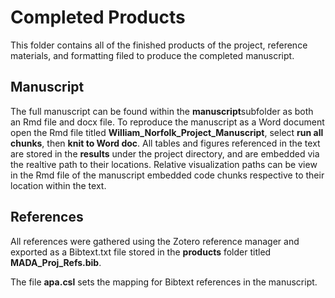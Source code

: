 # Completed Products

This folder contains all of the finished products of the project, reference materials, and formatting filed to produce the completed manuscript. 

## Manuscript

The full manuscript can be found within the **manuscript**subfolder as both an Rmd file and docx file. To reproduce the manuscript as a Word document open the Rmd file titled **William_Norfolk_Project_Manuscript**, select **run all chunks**, then **knit to Word doc**. All tables and figures referenced in the text are stored in the **results** under the project directory, and are embedded via the realtive path to their locations. Relative visualization paths can be view in the Rmd file of the manuscript embedded code chunks respective to their location within the text.

## References

All references were gathered using the Zotero reference manager and exported as a Bibtext.txt file stored in the **products** folder titled **MADA_Proj_Refs.bib**. 

The file **apa.csl** sets the mapping for Bibtext references in the manuscript. 

